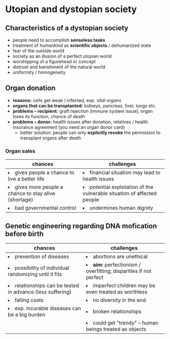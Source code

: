 # Utopian and dystopian society

## Characteristics of a dystopian society

- people need to accomplish **senseless tasks**
- treatment of humankind as **scientific objects** / dehumanized state
- fear of the outside world
- society as an illusion of a perfect utopian world
- worshipping of a figurehead or concept
- distrust and banishment of the natural world
- uniformity / homogeneity

## Organ donation

- **reasons:** cells get weak / infected, esp. *vital organs*
- **organs that can be transplanted:** kidneys, pancreas, liver, lungs etc.
- **problems – recipient:** graft rejection (immune system issue), organ loses its function, chance of death
- **problems – donor:** health issues after donation, relatives / health insurance agreement (you need an organ donor card)
	- better solution: people can only **explicitly revoke** the permission to transplant organs after death

### Organ sales

| chances | challenges |
| --- | --- |
| <li>gives people a chance to live a better life</li> | <li>financial situation may lead to health issues</li> |
| <li>gives more people a chance to stay alive (shortage)</li> | <li>potential explotation of the vulnerable situation of affected people</li> |
| <li>bad governmental control</li> | <li>undermines human dignity</li> |

## Genetic engineering regarding DNA mofication before birth

| chances | challenges |
| --- | --- |
| <li>prevention of diseases</li> | <li>abortions are unethical</li> |
| <li>possibility of individual randomizing until it fits</li> | <li>**aim:** perfectionism / overfitting; disparities if not perfect</li> |
| <li>relationships can be tested in advance (less suffering)</li> | <li>imperfect children may be even treated as worthless</li> |
| <li>falling costs</li> | <li>no diversity in the end</li> |
| <li>esp. incurable diseases can be a big burden</li> | <li>broken relationships</li> |
| | <li>could get "trendy" – human beings treated as objects</li> |

<!--stackedit_data:
eyJoaXN0b3J5IjpbOTc1MzUzOTg2LC0xNzU4NjQwNjQyLDE0Nz
UxOTgzMzEsLTEyMzcyOTQyODMsLTEzNzA5OTI4ODIsLTY4OTc3
MzgzMl19
-->